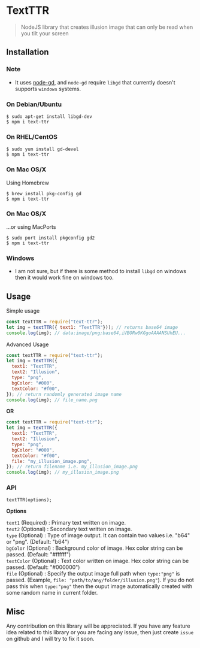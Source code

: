 # TextTTR

> NodeJS library that creates illusion image that can only be read when you tilt your screen

## Installation

### Note

- It uses [node-gd](https://github.com/y-a-v-a/node-gd), and `node-gd` require `libgd` that currently doesn't supports `windows` systems.

### On Debian/Ubuntu

```shell
$ sudo apt-get install libgd-dev
$ npm i text-ttr
```

### On RHEL/CentOS

```shell
$ sudo yum install gd-devel
$ npm i text-ttr
```

### On Mac OS/X

Using Homebrew

```shell
$ brew install pkg-config gd
$ npm i text-ttr
```

### On Mac OS/X

...or using MacPorts

```shell
$ sudo port install pkgconfig gd2
$ npm i text-ttr
```

### Windows

- I am not sure, but if there is some method to install `libgd` on windows then it would work fine on windows too.

## Usage

Simple usage

```js
const textTTR = require("text-ttr");
let img = textTTR({ text1: "TextTTR"})); // returns base64 image
console.log(img); // data:image/png;base64,iVBORw0KGgoAAAANSUhEU...
```

Advanced Usage

```js
const textTTR = require("text-ttr");
let img = textTTR({
  text1: "TextTTR",
  text2: "Illusion",
  type: "png",
  bgColor: "#000",
  textColor: "#f00",
}); // return randomly generated image name
console.log(img); // file_name.png
```

<b>OR</b>

```js
const textTTR = require("text-ttr");
let img = textTTR({
  text1: "TextTTR",
  text2: "Illusion",
  type: "png",
  bgColor: "#000",
  textColor: "#f00",
  file: "my_illusion_image.png",
}); // return filename i.e. my_illusion_image.png
console.log(img); // my_illusion_image.png
```

### API

```
textTTR(options);
```

<b>Options</b>

`text1` (Required) : Primary text written on image. <br/>
`text2` (Optional) : Secondary text written on image. <br/>
`type` (Optional) : Type of image output. It can contain two values i.e. "b64" or "png". (Default: "b64") <br/>
`bgColor` (Optional) : Background color of image. Hex color string can be passed. (Default: "#ffffff") <br/>
`textColor` (Optional) : Text color written on image. Hex color string can be passed. (Default: "#000000") <br/>
`file` (Optional) : Specify the output image full path when `type:"png"` is passed. (Example, `file: "path/to/any/folder/illusion.png"`). If you do not pass this when `type:"png"` then the ouput image automatically created with some random name in current folder.

## Misc

Any contribution on this library will be appreciated. If you have any feature idea related to this library or you are facing any issue, then just create `issue` on github and I will try to fix it soon.
